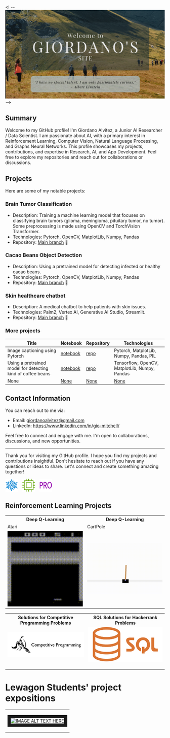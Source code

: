 <! -- ![AI Researcher / Data Scientist](https://github.com/z0CoolCS/z0CoolCS/blob/main/welcome_gio.png) -->

## Summary
Welcome to my GitHub profile! I'm Giordano Alvitez, a Junior AI Researcher / Data Scientist. I am passionate about AI, with a primary interest in Reinforcement Learning, Computer Vision, Natural Language Processing, and Graphs Neural Networks. This profile showcases my projects, contributions, and expertise in Research, AI, and App Development. Feel free to explore my repositories and reach out for collaborations or discussions.

## Projects

Here are some of my notable projects:

### Brain Tumor Classification

- Description: Training a machine learning model that focuses on classifying brain tumors (glioma, meningioma, pituitary tumor, no tumor). Some preprocessing is made using OpenCV and TorchVision Transformer.
- Technologies: Pytorch, OpenCV, MatplotLib, Numpy, Pandas
- Repository: [Main branch](https://github.com/z0CoolCS/braintumor_classification) 🧠

### Cacao Beans Object Detection

- Description: Using a pretrained model for detecting infected or healthy cacao beans.
- Technologies: Pytorch, OpenCV, MatplotLib, Numpy, Pandas
- Repository: [Main branch](https://github.com/z0CoolCS/cacao_objectdetection) 🫘

### Skin healthcare chatbot 

- Description: A medical chatbot to help patients with skin issues.
- Technologies: Palm2, Vertex AI, Generative AI Studio, Streamlit.
- Repository: [Main branch](https://github.com/z0CoolCS/vitality_squad) 🤖

### More projects
| Title | Notebook | Repository | Technologies |
|-------|----------|------------| ------------ |
| Image captioning using Pytorch | [notebook](https://github.com/z0CoolCS/ImageCaptioning_pytorch/blob/main/ImageCaptioning_Pytorch.ipynb) | [repo](https://github.com/z0CoolCS/ImageCaptioning_pytorch) | Pytorch, MatplotLib, Numpy, Pandas, PIL|
| Using a pretrained model for detecting kind of coffee beans | [notebook](https://github.com/z0CoolCS/coffee_classification/blob/main/Coffee_Project.ipynb) | [repo](https://github.com/z0CoolCS/coffee_classification) | Tensorflow, OpenCV, MatplotLib, Numpy, Pandas |
| None | [None](link_to_notebook_1.ipynb) | [None](link_to_repo_1) | [None](link_to_repo_1) |

## Contact Information

You can reach out to me via:

- Email: giordanoalvitez@gmail.com
- LinkedIn: https://www.linkedin.com/in/gio-mitchell/

Feel free to connect and engage with me. I'm open to collaborations, discussions, and new opportunities.

---

Thank you for visiting my GitHub profile. I hope you find my projects and contributions insightful. Don't hesitate to reach out if you have any questions or ideas to share. Let's connect and create something amazing together!


<a href='https://archiveprogram.github.com/'><img src='https://raw.githubusercontent.com/acervenky/animated-github-badges/master/assets/acbadge.gif' width='40' height='40'></a> <a href='https://docs.github.com/en/developers'><img src='https://raw.githubusercontent.com/acervenky/animated-github-badges/master/assets/devbadge.gif' width='40' height='40'></a> <a href='https://github.com/pricing'><img src='https://raw.githubusercontent.com/acervenky/animated-github-badges/master/assets/pro.gif' width='40' height='40'></a> 

## Reinforcement Learning Projects
<table>
  <tr>
    <th>Deep Q-Learning</th>
    <th>Deep Q-Learning</th>
  </tr>
  <tr>
    <td>Atari</td>
    <td>CartPole</td>
  </tr>
  <tr>
    <td>
      <img src="https://github.com/z0CoolCS/z0CoolCS/blob/main/atari_dql.gif" width="320" >
    </td>
    <td>
      <img src="https://github.com/z0CoolCS/z0CoolCS/blob/main/cartpole_dql.gif" width="320" >
    </td>
  </tr>
</table>

<table>
  <tr>
    <th>Solutions for Competitive Programming Problems</th>
    <th>SQL Solutions for Hackerrank Problems</th>
  </tr>
  <tr>
    <td>
      <a href='https://github.com/z0CoolCS/CompetitiveProgramming'>
        <img src="competitive_programming.png" width="320" >
      </a> 
    </td>
      <td>
      <a href='https://github.com/z0CoolCS/Hackerrank-Problems/tree/main/SQL-Problems'>
        <img src="sql.png" width="320" >
      </a> 
    </td>
  </tr>
</table>

# Lewagon Students' project expositions

<table>
  <tr>
    <td>
      
<a href="http://www.youtube.com/watch?feature=player_embedded&v=0U0dfwu6EOY
" target="_blank"><img src="http://img.youtube.com/vi/0U0dfwu6EOY/0.jpg" 
alt="IMAGE ALT TEXT HERE" width="240" height="180" border="10" /></a>
    </td>
  </tr>
</table>

